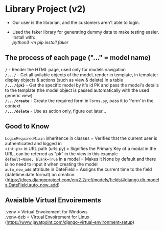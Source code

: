 # Library Project (v2)

* Our user is the librarian, and the customers aren't able to login.

* Used the faker library for generating dummy data to make testing easier. Install with:<br/>
*python3 -m pip install faker*<br/>

## The process of each page ("..." = model name)
**`/`**            - Render the HTML page, used only for models navigation<br/>
**`/.../`**        - Get all avilable objects of the model, render in template, in template: display objects & actions (such as view & delete) in a table<br/>
**`/.../{pk}`**   - Get the specific model by it's id PK and pass the model's details to the template (the model object is passed automatically with the used generic view)<br/>
**`/.../create`**  - Create the required form in `Forms.py`, pass it to 'form' in the context<br/>
**`/.../delete`**  - Use as action only, figure out later...<br/>


## Good to Know
`LoginRequiredMixin`       inheritence in classes = Verifies that the current user is authenticated and logged in<br/>
`<int:pk>`                 in URL path (urls.py)  = Signifies the Primary Key of a modal in the URL, can be referred as "pk" in the view in this example<br/>
`default=None, blank=True` in a model             = Makes it None by default and there is no need to input it when creating the model<br/>
`auto_now_add` attribute   in DateField           = Assigns the current time to the field (datetime.date format) on creation (https://docs.djangoproject.com/en/2.2/ref/models/fields/#django.db.models.DateField.auto_now_add) <br/>


## Avaialble Virtual Envoirements
.venv     = Virtual Envoirement for Windows<br/>
.venv-deb = Virtual Envoirement for Linux (https://www.javatpoint.com/django-virtual-environment-setup)
